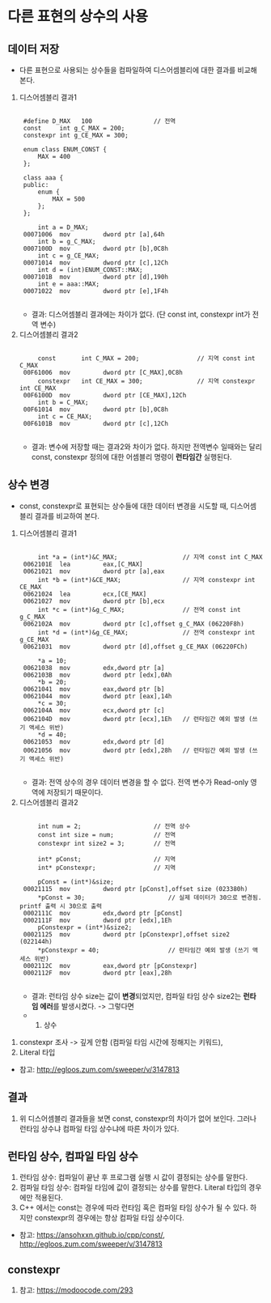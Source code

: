 # 다른 표현의 상수의 사용
## 데이터 저장
* 다른 표현으로 사용되는 상수들을 컴파일하여 디스어셈블리에 대한 결과를 비교해본다.
1. 디스어셈블리 결과1
    <pre><code>
    #define D_MAX   100                 // 전역
    const     int g_C_MAX = 200;  
    constexpr int g_CE_MAX = 300;

    enum class ENUM_CONST {
        MAX = 400
    };

    class aaa {
    public:
        enum {
            MAX = 500
        };
    };

        int a = D_MAX;
    00071006  mov         dword ptr [a],64h  
        int b = g_C_MAX;
    0007100D  mov         dword ptr [b],0C8h  
        int c = g_CE_MAX;
    00071014  mov         dword ptr [c],12Ch  
        int d = (int)ENUM_CONST::MAX;
    0007101B  mov         dword ptr [d],190h  
        int e = aaa::MAX;
    00071022  mov         dword ptr [e],1F4h  
    </pre></code>
    * 결과: 디스어셈블리 결과에는 차이가 없다. (단 const int, constexpr int가 전역 변수)
2. 디스어셈블리 결과2
    <pre><code>
        const       int C_MAX = 200;                // 지역 const int C_MAX
    00F61006  mov         dword ptr [C_MAX],0C8h  
        constexpr   int CE_MAX = 300;               // 지역 constexpr int CE_MAX
    00F6100D  mov         dword ptr [CE_MAX],12Ch  
        int b = C_MAX;
    00F61014  mov         dword ptr [b],0C8h  
        int c = CE_MAX;
    00F6101B  mov         dword ptr [c],12Ch
    </code></pre>
    * 결과: 변수에 저장할 때는 결과2와 차이가 없다. 하지만 전역변수 일때와는 달리 const, constexpr 정의에 대한 어셈블리 명령이 **런타임간** 실행된다.

## 상수 변경
* const, constexpr로 표현되는 상수들에 대한 데이터 변경을 시도할 때, 디스어셈블리 결과를 비교하여 본다.
1. 디스어셈블리 결과1
    <pre><code>
        int *a = (int*)&C_MAX;                  // 지역 const int C_MAX
    0062101E  lea         eax,[C_MAX]  
    00621021  mov         dword ptr [a],eax  
        int *b = (int*)&CE_MAX;                 // 지역 constexpr int CE_MAX
    00621024  lea         ecx,[CE_MAX]  
    00621027  mov         dword ptr [b],ecx  
        int *c = (int*)&g_C_MAX;                // 전역 const int g_C_MAX
    0062102A  mov         dword ptr [c],offset g_C_MAX (06220F8h)  
        int *d = (int*)&g_CE_MAX;               // 전역 constexpr int g_CE_MAX
    00621031  mov         dword ptr [d],offset g_CE_MAX (06220FCh)  

        *a = 10;
    00621038  mov         edx,dword ptr [a]  
    0062103B  mov         dword ptr [edx],0Ah  
        *b = 20;
    00621041  mov         eax,dword ptr [b]  
    00621044  mov         dword ptr [eax],14h  
        *c = 30;
    0062104A  mov         ecx,dword ptr [c]  
    0062104D  mov         dword ptr [ecx],1Eh   // 런타임간 예외 발생 (쓰기 액세스 위반)
        *d = 40;
    00621053  mov         edx,dword ptr [d]  
    00621056  mov         dword ptr [edx],28h   // 런타임간 예외 발생 (쓰기 액세스 위반)
    </code></pre>
    * 결과: 전역 상수의 경우 데이터 변경을 할 수 없다. 전역 변수가 Read-only 영역에 저장되기 때문이다.
2. 디스어셈블리 결과2
    <pre><code>
        int num = 2;                    // 전역 상수
        const int size = num;           // 전역
        constexpr int size2 = 3;        // 전역

        int* pConst;                    // 지역
        int* pConstexpr;                // 지역

        pConst = (int*)&size;
    00021115  mov         dword ptr [pConst],offset size (023380h)  
        *pConst = 30;                       // 실제 데이터가 30으로 변경됨. printf 출력 시 30으로 출력
    0002111C  mov         edx,dword ptr [pConst]  
    0002111F  mov         dword ptr [edx],1Eh  
        pConstexpr = (int*)&size2;
    00021125  mov         dword ptr [pConstexpr],offset size2 (022144h)  
        *pConstexpr = 40;                   // 런타임간 예외 발생 (쓰기 액세스 위반)
    0002112C  mov         eax,dword ptr [pConstexpr]  
    0002112F  mov         dword ptr [eax],28h
    </code></pre>
    * 결과: 런타임 상수 size는 값이 **변경**되었지만, 컴파일 타임 상수 size2는 **런타임 에러**를 발생시켰다. -> 그렇다면 
    * 1. 상수
1) constexpr 조사 -> 깊게 안함 (컴파일 타임 시간에 정해지는 키워드), 
2) Literal 타입
* 참고: http://egloos.zum.com/sweeper/v/3147813

## 결과
1. 위 디스어셈블리 결과들을 보면 const, constexpr의 차이가 없어 보인다. 그러나 런타임 상수냐 컴파일 타임 상수냐에 따른 차이가 있다.

## 런타임 상수, 컴파일 타임 상수
1. 런타임 상수: 컴파일이 끝난 후 프로그램 실행 시 값이 결정되는 상수를 말한다.
2. 컴파일 타임 상수: 컴파일 타임에 값이 결정되는 상수를 말한다. Literal 타입의 경우에만 적용된다. 
3. C++ 에서는 const는 경우에 따라 런타임 혹은 컴파일 타임 상수가 될 수 있다. 하지만 constexpr의 경우에는 항상 컴파일 타임 상수이다.
* 참고: https://ansohxxn.github.io/cpp/const/, http://egloos.zum.com/sweeper/v/3147813

## constexpr
1. 참고: https://modoocode.com/293
